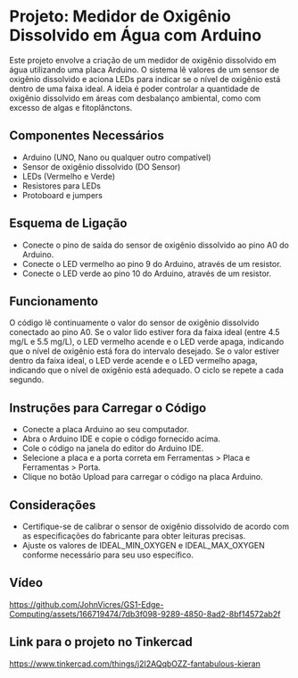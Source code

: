 # Projeto: Medidor de Oxigênio Dissolvido em Água com Arduino
Este projeto envolve a criação de um medidor de oxigênio dissolvido em água utilizando uma placa Arduino. O sistema lê valores de um sensor de oxigênio dissolvido e aciona LEDs para indicar se o nível de oxigênio está dentro de uma faixa ideal. A ideia é poder controlar a quantidade de oxigênio dissolvido em áreas com desbalanço ambiental, como com excesso de algas e fitoplânctons.
## Componentes Necessários
- Arduino (UNO, Nano ou qualquer outro compatível)
- Sensor de oxigênio dissolvido (DO Sensor)
- LEDs (Vermelho e Verde)
- Resistores para LEDs
- Protoboard e jumpers
## Esquema de Ligação
- Conecte o pino de saída do sensor de oxigênio dissolvido ao pino A0 do Arduino.
- Conecte o LED vermelho ao pino 9 do Arduino, através de um resistor.
- Conecte o LED verde ao pino 10 do Arduino, através de um resistor.
## Funcionamento
O código lê continuamente o valor do sensor de oxigênio dissolvido conectado ao pino A0. Se o valor lido estiver fora da faixa ideal (entre 4.5 mg/L e 5.5 mg/L), o LED vermelho acende e o LED verde apaga, indicando que o nível de oxigênio está fora do intervalo desejado. Se o valor estiver dentro da faixa ideal, o LED verde acende e o LED vermelho apaga, indicando que o nível de oxigênio está adequado. O ciclo se repete a cada segundo.
## Instruções para Carregar o Código
- Conecte a placa Arduino ao seu computador.
- Abra o Arduino IDE e copie o código fornecido acima.
- Cole o código na janela do editor do Arduino IDE.
- Selecione a placa e a porta correta em Ferramentas > Placa e Ferramentas > Porta.
- Clique no botão Upload para carregar o código na placa Arduino.
## Considerações
- Certifique-se de calibrar o sensor de oxigênio dissolvido de acordo com as especificações do fabricante para obter leituras precisas.
- Ajuste os valores de IDEAL_MIN_OXYGEN e IDEAL_MAX_OXYGEN conforme necessário para seu uso específico.
## Vídeo
https://github.com/JohnVicres/GS1-Edge-Computing/assets/166719474/7db3f098-9289-4850-8ad2-8bf14572ab2f
## Link para o projeto no Tinkercad
https://www.tinkercad.com/things/j2I2AQqbOZZ-fantabulous-kieran




